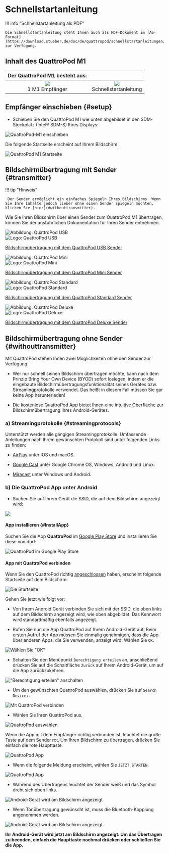 # Schnellstartanleitung

!!! info "Schnellstartanleitung als PDF"
	
    Die Schnellstartanleitung steht Ihnen auch als PDF-Dokument im [A6-Format](https://download.stueber.de/doc/de/quattropod/schnellstartanleitungen/A6_QPM1.pdf) zur Verfügung.

## Inhalt des QuattroPod M1

| Der QuattroPod M1 besteht aus: |   |
| :----: | :----: |
| ![](/assets/img/QSG.M1.png)<br>1 M1 Empfänger | ![](/assets/img/QSG-Manual.png)<br>Schnellstartanleitung | 


## Empfänger einschieben {#setup}

* Schieben Sie den QuattroPod M1 wie unten abgebildet in den SDM-Steckplatz (Intel® SDM-S) Ihres Displays:

![QuattroPod-M1 einschieben](/assets/img/QSG.M1.insert.png)

Die folgende Startseite erscheint auf Ihrem Bildschirm:

![QuattroPod M1 Startseite](/assets/img/quattropod.landingpage.png)


## Bildschirmübertragung mit Sender {#transmitter}

!!! tip "Hinweis"

     Der Sender ermöglicht ein einfaches Spiegeln Ihres Bildschirms. Wenn Sie Ihre Inhalte jedoch lieber ohne einen Sender spiegeln möchten, klicken Sie [hier](#withouttransmitter).
	 
Wie Sie Ihren Bildschirm über einen Sender zum QuattroPod M1 übertragen, können Sie der ausführlichen Dokumentation für Ihren Sender entnehmen.


<div class="md-showcase">
	<img src="/assets/img/quattropod.usb.png" alt="Abbildung: QuattroPod USB"></a>
	<div>
		<img src="/assets/img/quattropod-usb.black.logo.png" alt="Logo: QuattroPod USB">
		<p><a href="/usb/quickstart/#transmitter">Bildschirmübertragung mit dem QuattroPod USB Sender</a></p>
	</div>
</div>
<div class="md-showcase">
	<img src="/assets/img/quattropod.mini.png" alt="Abbildung: QuattroPod Mini">
	<div>
		<img src="/assets/img/quattropod-mini.black.logo.png" alt="Logo: QuattroPod Mini">
		<p><a href="/mini/quickstart/#transmitter">Bildschirmübertragung mit dem QuattroPod Mini Sender</a></p>
	</div>
</div>
<div class="md-showcase">
	<img src="/assets/img/quattropod.standard.png" alt="Abbildung: QuattroPod Standard">
	<div>
		<img src="/assets/img/quattropod-standard.black.logo.png" alt="Logo: QuattroPod Standard">
		<p><a href="/standard/quickstart/#transmitter">Bildschirmübertragung mit dem QuattroPod Standard Sender</a></p>
	</div>
</div>
<div class="md-showcase">
	<img src="/assets/img/quattropod.deluxe.png" alt="Abbildung: QuattroPod Deluxe">
	<div>
		<img src="/assets/img/quattropod-deluxe.black.logo.png" alt="Logo: QuattroPod Deluxe">
		<p><a href="/deluxe/quickstart/#transmitter">Bildschirmübertragung mit dem QuattroPod Deluxe Sender</a></p>
	</div>
</div>


## Bildschirmübertragung ohne Sender {#withouttransmitter}

Mit QuattroPod stehen Ihnen zwei Möglichkeiten ohne den Sender zur Verfügung:

* Wer nur schnell seinen Bildschirm übertragen möchte, kann nach dem Prinzip Bring Your Own Device (BYOD) sofort loslegen, indem er die eingebaute Bildschirmübertragungsfunktionalität seines Gerätes bzw. Streamingprotokolle verwendet. Das heißt in diesem Fall müssen Sie gar keine App herunterladen!

* Die kostenlose QuattroPod App bietet Ihnen eine intuitive Oberfläche zur Bildschirmübertragung Ihres Android-Gerätes.

### a) Streamingprotokolle {#streamingprotocols}
 
Unterstützt werden alle gängigen Streamingprotokolle. Umfassende Anleitungen nach Ihrem gewünschten Protokoll sind unter folgenden Links zu finden:

* [AirPlay](airplay.md) unter iOS und macOS.

* [Google Cast](chromecast.md) unter Google Chrome OS, Windows, Android und Linux.

* [Miracast](miracast.md) unter Windows und Android.

### b) Die QuattroPod App unter Android

* Suchen Sie auf Ihrem Gerät die SSID, die auf dem Bildschirm angezeigt wird:

![](/assets/img/QSG-QP.R01.Mobile.png)

#### App installieren {#InstallApp}

Suchen Sie die App **QuattroPod** im [Google Play Store](https://play.google.com/store/apps/details?id=com.actionsmicro.quattropod.winnerwave) und installieren Sie diese von dort:

![QuattroPod im Google Play Store](/assets/img/QuattroPodPlayStore.png)

#### App mit QuattroPod verbinden

Wenn Sie den QuattroPod richtig [angeschlossen](#setup) haben, erscheint folgende Startseite auf dem Bildschirm:

![Die Startseite](/assets/img/quattropod.landingpage.png)

Gehen Sie jetzt wie folgt vor:

* Von Ihrem Android Gerät verbinden Sie sich mit der SSID, die oben links auf dem Bildschirm angezeigt wird, wie oben abgebildet. Das Kennwort wird standardmäßig ebenfalls angezeigt.

* Rufen Sie nun die App QuattroPod auf Ihrem Android-Gerät auf. Beim ersten Aufruf der App müssen Sie einmalig genehmigen, dass die App über anderen Apps, die Sie verwenden, anzeigt wird. Wählen Sie `OK`.

![Wählen Sie "OK"](/assets/img/android_app_overlay_OK.png)

* Schalten Sie den Menüpunkt `Berechtigung erteilen` an, anschließend drücken Sie auf die Schaltfläche `Zurück` auf Ihrem Android-Gerät, um auf die App zurückzukehren.

!["Berechtigung erteilen" anschalten](/assets/img/android_app_overlay_ON.png)

* Um den gewünschten QuattroPod auswählen, drücken Sie auf `Search Device:`.

![Mit QuattroPod verbinden](/assets/img/android_app_connect.png)

* Wählen Sie Ihren QuattroPod aus.

![QuattroPod auswählen](/assets/img/android_app_select_quattropod.png)

Wenn die App mit dem Empfänger richtig verbunden ist, leuchtet die große Taste auf dem Sender rot. Um Ihren Bildschirm zu übertragen, drücken Sie einfach die rote Haupttaste.

![QuattroPod App](/assets/img/android_app_mainbutton_red.png)

* Wenn die folgende Meldung erscheint, wählen Sie `JETZT STARTEN`.

![QuattroPod App](/assets/img/android_app_start_mirroring.png)

* Während des Übertragens leuchtet der Sender weiß und das Symbol dreht sich oben links.

![Android-Gerät wird am Bildschirm angezeigt](/assets/img/android_app_mainbutton_white.png)

* Wenn Tonübertragung gewünscht ist, muss die Bluetooth-Kopplung angenommen werden.

![Android-Gerät wird am Bildschirm angezeigt](/assets/img/android_app_bluetooth.pair.png)

**Ihr Android-Gerät wird jetzt am Bildschirm angezeigt. Um das Übertragen zu beenden, einfach die Haupttaste nochmal drücken oder schließen Sie die App.**
